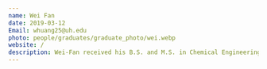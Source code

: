 ```yaml
---
name: Wei Fan
date: 2019-03-12
Email: whuang25@uh.edu
photo: people/graduates/graduate_photo/wei.webp
website: /
description: Wei-Fan received his B.S. and M.S. in Chemical Engineering from National Cheng Kung University in Taiwan in 2018 and 2021. His research focuses on developing machine learning models and their applications in molecular simulation of battery materials.
---
```


<!-- Wei-Fan received his B.S. and M.S. in Chemical Engineering from National Cheng Kung University in Taiwan in 2018 and 2021. His research focuses on developing machine learning models and their applications in molecular simulation of battery materials. -->
